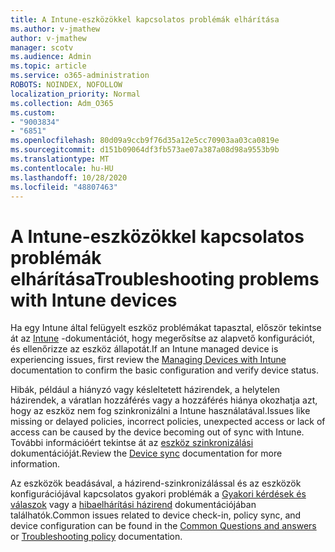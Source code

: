 ```yaml
---
title: A Intune-eszközökkel kapcsolatos problémák elhárítása
ms.author: v-jmathew
author: v-jmathew
manager: scotv
ms.audience: Admin
ms.topic: article
ms.service: o365-administration
ROBOTS: NOINDEX, NOFOLLOW
localization_priority: Normal
ms.collection: Adm_O365
ms.custom:
- "9003834"
- "6851"
ms.openlocfilehash: 80d09a9ccb9f76d35a12e5cc70903aa03ca0819e
ms.sourcegitcommit: d151b09064df3fb573ae07a387a08d98a9553b9b
ms.translationtype: MT
ms.contentlocale: hu-HU
ms.lasthandoff: 10/28/2020
ms.locfileid: "48807463"
---
```

# <a name="troubleshooting-problems-with-intune-devices"></a><span data-ttu-id="a88f2-102">A Intune-eszközökkel kapcsolatos problémák elhárítása</span><span class="sxs-lookup"><span data-stu-id="a88f2-102">Troubleshooting problems with Intune devices</span></span>

<span data-ttu-id="a88f2-103">Ha egy Intune által felügyelt eszköz problémákat tapasztal, először tekintse át az [Intune](https://docs.microsoft.com/mem/intune/protect/endpoint-security-manage-devices) -dokumentációt, hogy megerősítse az alapvető konfigurációt, és ellenőrizze az eszköz állapotát.</span><span class="sxs-lookup"><span data-stu-id="a88f2-103">If an Intune managed device is experiencing issues, first review the [Managing Devices with Intune](https://docs.microsoft.com/mem/intune/protect/endpoint-security-manage-devices) documentation to confirm the basic configuration and verify device status.</span></span>

<span data-ttu-id="a88f2-104">Hibák, például a hiányzó vagy késleltetett házirendek, a helytelen házirendek, a váratlan hozzáférés vagy a hozzáférés hiánya okozhatja azt, hogy az eszköz nem fog szinkronizálni a Intune használatával.</span><span class="sxs-lookup"><span data-stu-id="a88f2-104">Issues like missing or delayed policies, incorrect policies, unexpected access or lack of access can be caused by the device becoming out of sync with Intune.</span></span> <span data-ttu-id="a88f2-105">További információért tekintse át az [eszköz szinkronizálási](https://docs.microsoft.com/mem/intune/remote-actions/device-sync) dokumentációját.</span><span class="sxs-lookup"><span data-stu-id="a88f2-105">Review the [Device sync](https://docs.microsoft.com/mem/intune/remote-actions/device-sync) documentation for more information.</span></span>

<span data-ttu-id="a88f2-106">Az eszközök beadásával, a házirend-szinkronizálással és az eszközök konfigurációjával kapcsolatos gyakori problémák a [Gyakori kérdések és válaszok](https://docs.microsoft.com/mem/intune/configuration/device-profile-troubleshoot) vagy a [hibaelhárítási házirend](https://docs.microsoft.com/mem/intune/configuration/troubleshoot-policies-in-microsoft-intune) dokumentációjában találhatók.</span><span class="sxs-lookup"><span data-stu-id="a88f2-106">Common issues related to device check-in, policy sync, and device configuration can be found in the [Common Questions and answers](https://docs.microsoft.com/mem/intune/configuration/device-profile-troubleshoot) or [Troubleshooting policy](https://docs.microsoft.com/mem/intune/configuration/troubleshoot-policies-in-microsoft-intune) documentation.</span></span>
